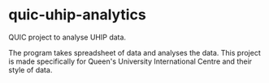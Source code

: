 # quic-uhip-analytics
QUIC project to analyse UHIP data.

The program takes spreadsheet of data and analyses the data.
This project is made specifically for Queen's University International Centre and their style of data.
